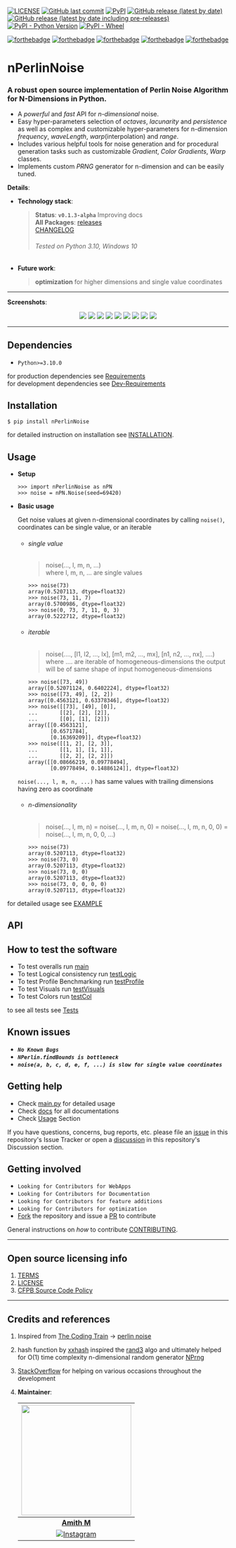 <a href="https://github.com/Amith225/nPerlinNoise/blob/master/LICENSE">![LICENSE](https://img.shields.io/github/license/Amith225/NPerlinNoise)</a>
<a href="https://github.com/Amith225/nPerlinNoise">![GitHub last commit](https://img.shields.io/github/last-commit/Amith225/NPerlinNoise?label=GitHub)</a>
<a href="https://pypi.org/project/nPerlinNoise">![PyPI](https://img.shields.io/pypi/v/NPerlinNoise)</a>
<a href="https://github.com/Amith225/nPerlinNoise/releases/latest">![GitHub release (latest by date)](https://img.shields.io/github/v/release/Amith225/NPerlinNoise)</a>
<a href="https://github.com/Amith225/nPerlinNoise/releases">![GitHub release (latest by date including pre-releases)](https://img.shields.io/github/v/release/Amith225/NPerlinNoise?include_prereleases)</a>
<a href="https://www.python.org/downloads/">![PyPI - Python Version](https://img.shields.io/pypi/pyversions/nPerlinNoise)</a>
<a href="#">![PyPI - Wheel](https://img.shields.io/pypi/wheel/nPerlinNoise)</a>

[![forthebadge](https://forthebadge.com/images/badges/built-with-love.svg)](https://forthebadge.com)
[![forthebadge](https://forthebadge.com/images/badges/open-source.svg)](https://forthebadge.com)
[![forthebadge](https://forthebadge.com/images/badges/made-with-python.svg)](https://forthebadge.com)
[![forthebadge](https://forthebadge.com/images/badges/contains-tasty-spaghetti-code.svg)](https://forthebadge.com)
[![forthebadge](https://forthebadge.com/images/badges/powered-by-coffee.svg)](https://forthebadge.com)

# nPerlinNoise

### A robust open source implementation of Perlin Noise Algorithm for N-Dimensions in Python.

- A _powerful_ and _fast_ API for _n-dimensional_ noise.
- Easy hyper-parameters selection of _octaves_, _lacunarity_ and _persistence_
  as well as complex and customizable hyper-parameters for n-dimension
  _frequency_, _waveLength_, _warp_(interpolation) and _range_.
- Includes various helpful tools for noise generation and for procedural generation tasks
  such as customizable _Gradient_, _Color Gradients_, _Warp_ classes.
- Implements custom _PRNG_ generator for n-dimension and can be easily tuned.

**Details**:

- **Technology stack**:
  > **Status**: **`v0.1.3-alpha`** Improving docs<br>
  > **All Packages**: [releases](https://github.com/Amith225/nPerlinNoise/releases)<br>
  > [CHANGELOG](docs/CHANGELOG.md)<br>
  > ###### _Tested on Python 3.10, Windows 10_
- **Future work**:
  > **optimization** for higher dimensions and single value coordinates<br>

---

**Screenshots**:

<div align="center">

![](snaps/img_587383161.png)
![](snaps/img_1410614909.png)
![](snaps/img_1742083597.png)
![](snaps/img_2580891136.png)
![](snaps/img_3001325707.png)
![](snaps/img_3403505649.png)
![](snaps/img_4183221855.png)
![](snaps/img_4237425687.png)
![](snaps/img_4246716738.png)

</div>

---

## Dependencies

- `Python>=3.10.0`

for production dependencies see [Requirements](requirements.txt)<br>
for development dependencies see [Dev-Requirements](requirements_dev.txt)

## Installation

```shell
$ pip install nPerlinNoise
```

for detailed instruction on installation see [INSTALLATION](docs/INSTALL.md).

<a id="usage"></a>

## Usage

- **Setup**

  ```pycon
  >>> import nPerlinNoise as nPN
  >>> noise = nPN.Noise(seed=69420)
  ```

- **Basic usage**

  Get noise values at given n-dimensional coordinates by calling ```noise()```,<br>
  coordinates can be single value, or an iterable
    - ###### single value
      > noise(..., l, m, n, ...)<br>
      where l, m, n, ... are single values
      ```pycon
      >>> noise(73)
      array(0.5207113, dtype=float32)
      >>> noise(73, 11, 7)
      array(0.5700986, dtype=float32)
      >>> noise(0, 73, 7, 11, 0, 3)
      array(0.5222712, dtype=float32)
      ```
    - ###### iterable
      > noise(...., [l1, l2, ..., lx], [m1, m2, ..., mx], [n1, n2, ..., nx], ....)<br>
      where .... are iterable of homogeneous-dimensions
      the output will be of same shape of input homogeneous-dimensions
      ```pycon
      >>> noise([73, 49])
      array([0.52071124, 0.6402224], dtype=float32)
      >>> noise([73, 49], [2, 2])
      array([0.4563121, 0.63378346], dtype=float32)
      >>> noise([[73], [49], [0]],
      ...       [[2], [2], [2]],
      ...       [[0], [1], [2]])
      array([[0.4563121],
             [0.6571784],
             [0.16369209]], dtype=float32)
      >>> noise([[1, 2], [2, 3]],
      ...       [[1, 1], [1, 1]],
      ...       [[2, 2], [2, 2]])
      array([[0.08666219, 0.09778494],
             [0.09778494, 0.14886124]], dtype=float32)
      ```
  `noise(..., l, m, n, ...)` has same values with trailing dimensions having zero as coordinate
    - ###### n-dimensionality
      > noise(..., l, m, n) = noise(..., l, m, n, 0) = noise(..., l, m, n, 0, 0) = noise(..., l, m, n, 0, 0, ...)
      ```pycon
      >>> noise(73)
      array(0.5207113, dtype=float32)
      >>> noise(73, 0)
      array(0.5207113, dtype=float32)
      >>> noise(73, 0, 0)
      array(0.5207113, dtype=float32)
      >>> noise(73, 0, 0, 0, 0)
      array(0.5207113, dtype=float32)
      ```

for detailed usage see [EXAMPLE](tests/main.py)

## API

## How to test the software

- To test overalls run [main](tests/main.py)
- To test Logical consistency run [testLogic](tests/testLogic.py)
- To test Profile Benchmarking run [testProfile](tests/testProfile.py)
- To test Visuals run [testVisuals](tests/testVisuals.py)
- To test Colors run [testCol](tests/testCol.py)

to see all tests see [Tests](tests)

## Known issues

- **_`No Known Bugs`_**
- **_`NPerlin.findBounds is bottleneck`_**
- **_`noise(a, b, c, d, e, f, ...) is slow for single value coordinates`_**

## Getting help

- Check [main.py](tests/main.py) for detailed usage
- Check [docs](docs) for all documentations
- Check [Usage](#usage) Section

If you have questions, concerns, bug reports, etc.
please file an [issue](https://github.com/Amith225/nPerlinNoise/issues) in this repository's Issue Tracker or
open a [discussion](https://github.com/Amith225/nPerlinNoise/discussions/7) in this repository's Discussion section.

## Getting involved

- `Looking for Contributors for WebApps`
- `Looking for Contributors for Documentation`
- `Looking for Contributors for feature additions`
- `Looking for Contributors for optimization`
- [Fork](https://github.com/Amith225/nPerlinNoise/fork) the repository
  and issue a [PR](https://github.com/Amith225/nPerlinNoise/pulls) to contribute

General instructions on _how_ to contribute  [CONTRIBUTING](docs/CONTRIBUTING.md).

----

## Open source licensing info

1. [TERMS](docs/TERMS.md)
2. [LICENSE](LICENSE)
3. [CFPB Source Code Policy](https://github.com/cfpb/source-code-policy/)

----

## Credits and references

1. Inspired from [The Coding Train](https://www.youtube.com/channel/UCvjgXvBlbQiydffZU7m1_aw)
   -> [perlin noise](https://thecodingtrain.com/challenges/24-perlin-noise-flow-field)
2. hash function by [xxhash](https://github.com/Cyan4973/xxHash)
   inspired the [rand3](src/nPerlinNoise/tools.py) algo
   and ultimately helped for O(1) time complexity n-dimensional random generator [NPrng](src/nPerlinNoise/tools.py)
3. [StackOverflow](https://stackoverflow.com/) for helping on various occasions throughout the development

4. **Maintainer**:

   |        <a href="https://github.com/Amith225"><img src="https://avatars.githubusercontent.com/u/75326634?v=4" height=250></a>        |
   |:-----------------------------------------------------------------------------------------------------------------------------------:|
   |                                    **[Amith M](https://www.linkedin.com/in/amith-m-17088b246/)**                                    |
   | [![Instagram](https://img.shields.io/badge/Instagram-%23E4405F.svg?logo=Instagram&logoColor=white)](https://instagram.com/amithm3 ) |
